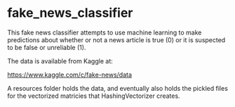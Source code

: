 # fake_news_classifier

This fake news classifier attempts to use machine learning to make predictions about whether or not a news article is true (0) or it is suspected to be false or unreliable (1).

The data is available from Kaggle at: 

https://www.kaggle.com/c/fake-news/data

A resources folder holds the data, and eventually also holds the pickled files for the vectorized matricies that HashingVectorizer creates. 

